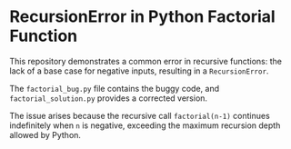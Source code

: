 # RecursionError in Python Factorial Function

This repository demonstrates a common error in recursive functions: the lack of a base case for negative inputs, resulting in a `RecursionError`.

The `factorial_bug.py` file contains the buggy code, and `factorial_solution.py` provides a corrected version.

The issue arises because the recursive call `factorial(n-1)` continues indefinitely when `n` is negative, exceeding the maximum recursion depth allowed by Python.